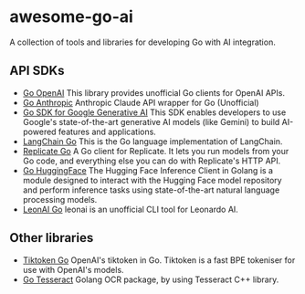 # awesome-go-ai
A collection of tools and libraries for developing Go with AI integration.

## API SDKs
- [Go OpenAI](https://github.com/sashabaranov/go-openai) This library provides unofficial Go clients for OpenAI APIs.
- [Go Anthropic](https://github.com/liushuangls/go-anthropic) Anthropic Claude API wrapper for Go (Unofficial)
- [Go SDK for Google Generative AI](https://github.com/google/generative-ai-go) This SDK enables developers to use Google's state-of-the-art generative AI models (like Gemini) to build AI-powered features and applications.
- [LangChain Go](https://github.com/tmc/langchaingo) This is the Go language implementation of LangChain.
- [Replicate Go](https://github.com/replicate/replicate-go) A Go client for Replicate. It lets you run models from your Go code, and everything else you can do with Replicate's HTTP API.
- [Go HuggingFace](https://github.com/hupe1980/go-huggingface) The Hugging Face Inference Client in Golang is a module designed to interact with the Hugging Face model repository and perform inference tasks using state-of-the-art natural language processing models.
- [LeonAI Go](https://github.com/igolaizola/leonai) leonai is an unofficial CLI tool for Leonardo AI.

## Other libraries
- [Tiktoken Go](https://github.com/pkoukk/tiktoken-go) OpenAI's tiktoken in Go.  Tiktoken is a fast BPE tokeniser for use with OpenAI's models.
- [Go Tesseract](https://github.com/otiai10/gosseract) Golang OCR package, by using Tesseract C++ library.


